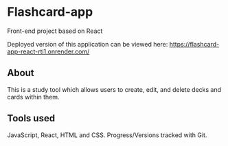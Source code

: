 # Flashcard-app

Front-end project based on React

Deployed version of this application can be viewed here: https://flashcard-app-react-rti1.onrender.com/

## About

This is a study tool which  allows users to create, edit, and delete decks and cards within them. 

## Tools used

JavaScript, React, HTML and CSS. Progress/Versions tracked with Git.
